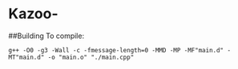 # Kazoo-

##Building
To compile:
```
g++ -O0 -g3 -Wall -c -fmessage-length=0 -MMD -MP -MF"main.d" -MT"main.d" -o "main.o" "./main.cpp"
```
